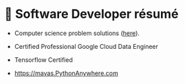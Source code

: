 <!---
- 👋 Hi, I’m @mavas
- 👀 I’m currently interested in..
- 🌱 I’m currently learning..
- 💞️ I’m looking to collaborate on ...
- 📫 How to reach me ...
--->
# 👋 Software Developer résumé

- Computer science problem solutions ([here](https://github.com/mavas/hackerrank)).

- Certified Professional Google Cloud Data Engineer

- Tensorflow Certified

- https://mavas.PythonAnywhere.com
